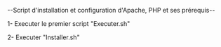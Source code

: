 --Script d'installation et configuration d'Apache, PHP et ses prérequis--

1- Executer le premier script "Executer.sh"

2- Executer "Installer.sh"
